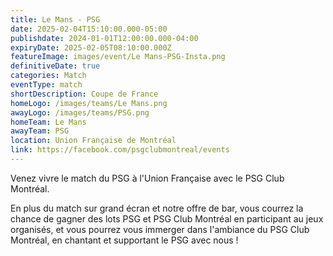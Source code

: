 ```yaml
---
title: Le Mans - PSG
date: 2025-02-04T15:10:00.000-05:00
publishdate: 2024-01-01T12:00:00.000-04:00
expiryDate: 2025-02-05T08:10:00.000Z
featureImage: images/event/Le Mans-PSG-Insta.png
definitiveDate: true
categories: Match
eventType: match
shortDescription: Coupe de France
homeLogo: /images/teams/Le Mans.png
awayLogo: /images/teams/PSG.png
homeTeam: Le Mans
awayTeam: PSG
location: Union Française de Montréal
link: https://facebook.com/psgclubmontreal/events
---
```


Venez vivre le match du PSG à l'Union Française avec le PSG Club Montréal.

En plus du match sur grand écran et notre offre de bar, vous courrez la chance de gagner des lots PSG et PSG Club Montréal en participant au jeux organisés, et vous pourrez vous immerger dans l'ambiance du PSG Club Montréal, en chantant et supportant le PSG avec nous !

